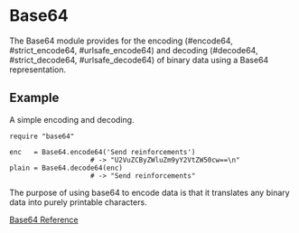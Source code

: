 # Base64

The Base64 module provides for the encoding (#encode64, #strict_encode64,
#urlsafe_encode64) and decoding (#decode64, #strict_decode64,
#urlsafe_decode64) of binary data using a Base64 representation.

## Example

A simple encoding and decoding.

    require "base64"

    enc   = Base64.encode64('Send reinforcements')
                        # -> "U2VuZCByZWluZm9yY2VtZW50cw==\n"
    plain = Base64.decode64(enc)
                        # -> "Send reinforcements"

The purpose of using base64 to encode data is that it translates any binary
data into purely printable characters.

[Base64 Reference](https://ruby-doc.org/stdlib-2.7.0/libdoc/base64/rdoc/Base64.html)
